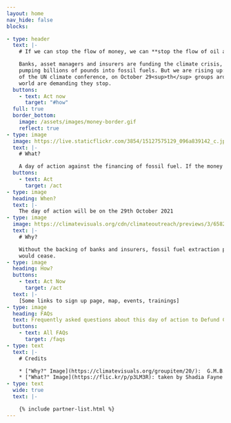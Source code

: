 ```yaml
---
layout: home
nav_hide: false
blocks:

- type: header
  text: |-
    # If we can stop the flow of money, we can **stop the flow of oil and gas**

    Banks, asset managers and insurers are funding the climate crisis,
    pumping billions of pounds into fossil fuels. But we are rising up: ahead of
    of the UN climate conference, on October 29<sup>th</sup> groups around the
    world are demanding they stop.
  buttons:
    - text: Act now
      target: "#how"
  full: true
  border_bottom:
    image: /assets/images/money-border.gif
    reflect: true
- type: image
  image: https://live.staticflickr.com/3854/15127575129_096a839142_c.jpg
  text: |-
    # What?

    A day of action against the financing of fossil fuel. If the money stops, they stop.
  buttons:
    - text: Act
      target: /act
- type: image
  heading: When?
  text: |-
    The day of action will be on the 29th October 2021
- type: image
  image: https://climatevisuals.org/cdn/climateoutreach/previews/3/6582ae48669f690738d153c2e8cde381/0/39a583367217fcee4ade0542cf340150/757.jpg
  text: |-
    # Why?

    Without the backing of banks and insurers, fossil fuel extraction projects
    would cease.
- type: image
  heading: How?
  buttons:
    - text: Act Now
      target: /act
  text: |-
    [Some links to sign up page, map, events, trainings]
- type: image
  heading: FAQs
  text: Frequently asked questions about this day of action to Defund Climate Chaos
  buttons:
    - text: All FAQs
      target: /faqs
- type: text
  text: |-
    # Credits

    * ["Why?" Image](https://climatevisuals.org/groupitem/20/):  G.M.B. Akash / Panos Pictures
    * ["What?" Image](https://flic.kr/p/p3LM3R): taken by Shadia Fayne Wood at the Peoples Climate March NYC. Source: [survivalmediaagency.com](https://survivalmediaagency.com)
- type: text
  wide: true
  text: |-

    {% include partner-list.html %}
---
```

